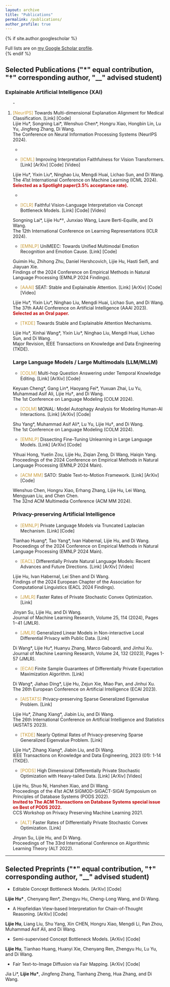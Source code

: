 ```yaml
---
layout: archive
title: "Publications"
permalink: /publications/
author_profile: true
---
```


{% if site.author.googlescholar %}
  <div class="wordwrap">Full lists are on <a href="{{site.author.googlescholar}}">my Google Scholar profile</a>.</div>
{% endif %}

## Selected Publications ("*" equal contribution, "†" corresponding author, "__" advised student)

### Explainable Artificial Intelligence (XAI)
<ol>
- <li><p><a style="color: #C89933">[NeurIPS]</a> Towards Multi-dimensional Explanation Alignment for Medical Classification. [Link] [Code] <br>
Lijie Hu*, Songning Lai*, Wenshuo Chen*, Hongru Xiao, Hongbin Lin, Lu Yu, Jingfeng Zhang, Di Wang. <br>
The Conference on Neural Information Processing Systems (NeurIPS 2024).</p>

- <li><p><a style="color: #C89933">[ICML]</a> Improving Interpretation Faithfulness for Vision Transformers. [Link] [ArXiv] [Code] [Video] <br>
Lijie Hu*, Yixin Liu*, Ninghao Liu, Mengdi Huai, Lichao Sun, and Di Wang. <br>
The 41st International Conference on Machine Learning (ICML 2024). <br>
<b style="color: #C00000">Selected as a Spotlight paper(3.5% acceptance rate).</b></p>

- <li><p><a style="color: #C89933">[ICLR]</a> Faithful Vision-Language Interpretation via Concept Bottleneck Models. [Link] [Code] [Video] <br>
Songning Lai*, Lijie Hu*†, Junxiao Wang, Laure Berti-Equille, and Di Wang. <br>
The 12th International Conference on Learning Representations (ICLR 2024).</p>

- <p><a style="color: #C89933">[EMNLP]</a> UniMEEC: Towards Unified Multimodal Emotion Recognition and Emotion Cause. [Link] [Code] <br>
Guimin Hu, Zhihong Zhu, Daniel Hershcovich, Lijie Hu, Hasti Seifi, and Jiayuan Xie.<br>
Findings of the 2024 Conference on Empirical Methods in Natural Language Processing (EMNLP 2024 Findings).</p>

- <p><a style="color: #C89933">[AAAI]</a> SEAT: Stable and Explainable Attention. [Link] [ArXiv] [Code] [Video]<br>
Lijie Hu*, Yixin Liu*, Ninghao Liu, Mengdi Huai, Lichao Sun, and Di Wang.<br>
The 37th AAAI Conference on Artificial Intelligence (AAAI 2023).<br>
<b style="color: #C00000">Selected as an Oral paper.</b></p>

- <p><a style="color: #C89933">[TKDE]</a> Towards Stable and Explainable Attention Mechanisms.<br>
Lijie Hu*, Xinhai Wang*, Yixin Liu*, Ninghao Liu, Mengdi Huai, Lichao Sun, and Di Wang.<br>
Major Revision, IEEE Transactions on Knowledge and Data Engineering (TKDE).</p>

### Large Language Models / Large Multimodals (LLM/MLLM)
- <p><a style="color: #C89933">[COLM]</a> Multi-hop Question Answering under Temporal Knowledge Editing. [Link] [ArXiv] [Code]<br>
Keyuan Cheng*, Gang Lin*, Haoyang Fei*, Yuxuan Zhai, Lu Yu, Muhammad Asif Ali, Lijie Hu†, and Di Wang.<br>
The 1st Conference on Language Modeling (COLM 2024).</p>

- <p><a style="color: #C89933">[COLM]</a> MONAL: Model Autophagy Analysis for Modeling Human-AI Interactions. [Link] [ArXiv] [Code]<br>
Shu Yang*, Muhammad Asif Ali*, Lu Yu, Lijie Hu†, and Di Wang.<br>
The 1st Conference on Language Modeling (COLM 2024).</p>

- <p><a style="color: #C89933">[EMNLP]</a> Dissecting Fine-Tuning Unlearning in Large Language Models. [Link] [ArXiv] [Code]<br>
Yihuai Hong, Yuelin Zou, Lijie Hu, Ziqian Zeng, Di Wang, Haiqin Yang.<br>
Proceedings of the 2024 Conference on Empirical Methods in Natural Language Processing (EMNLP 2024 Main).</p>

- <p><a style="color: #C89933">[ACM MM]</a> SATO: Stable Text-to-Motion Framework. [Link] [ArXiv] [Code]<br>
Wenshuo Chen, Hongru Xiao, Erhang Zhang, Lijie Hu, Lei Wang, Mengyuan Liu, and Chen Chen.<br>
The 32nd ACM Multimedia Conference (ACM MM 2024).</p>

### Privacy-preserving Artificial Intelligence 
- <p><a style="color: #C89933">[EMNLP]</a> Private Language Models via Truncated Laplacian Mechanism. [Link] [Code]<br>
Tianhao Huang*, Tao Yang*, Ivan Habernal, Lijie Hu, and Di Wang.<br>
Proceedings of the 2024 Conference on Empirical Methods in Natural Language Processing (EMNLP 2024 Main).</p>  

- <p><a style="color: #C89933">[EACL]</a> Differentially Private Natural Language Models: Recent Advances and Future Directions. [Link] [ArXiv] [Video]<br>
Lijie Hu, Ivan Habernal, Lei Shen and Di Wang.<br>
Findings of the 2024 European Chapter of the Association for Computational Linguistics (EACL 2024 Findings). </p>

- <p><a style="color: #C89933">[JMLR]</a> Faster Rates of Private Stochastic Convex Optimization. [Link]<br>
Jinyan Su, Lijie Hu, and Di Wang.<br>
Journal of Machine Learning Research, Volume 25, 114 (2024), Pages 1−41 (JMLR).</p>

- <p><a style="color: #C89933">[JMLR]</a> Generalized Linear Models in Non-interactive Local Differential Privacy with Public Data. [Link]<br>
Di Wang*, Lijie Hu*, Huanyu Zhang, Marco Gaboardi, and Jinhui Xu.<br>
Journal of Machine Learning Research, Volume 24, 132 (2023), Pages 1-57 (JMLR).</p>

- <p><a style="color: #C89933">[ECAI]</a> Finite Sample Guarantees of Differentially Private Expectation Maximization Algorithm. [Link]<br>
Di Wang*, Jiahao Ding*, Lijie Hu, Zejun Xie, Miao Pan, and Jinhui Xu.<br>
The 26th European Conference on Artificial Intelligence (ECAI 2023).</p>

- <p><a style="color: #C89933">[AISTATS]</a> Privacy-preserving Sparse Generalized Eigenvalue Problem. [Link]<br>
Lijie Hu*, Zihang Xiang*, Jiabin Liu, and Di Wang.<br>
The 26th International Conference on Artificial Intelligence and Statistics (AISTATS 2023).</p>

- <p><a style="color: #C89933">[TKDE]</a> Nearly Optimal Rates of Privacy-preserving Sparse Generalized Eigenvalue Problem. [Link]<br>
Lijie Hu*, Zihang Xiang*, Jiabin Liu, and Di Wang.<br>
IEEE Transactions on Knowledge and Data Engineering, 2023 (01): 1-14 (TKDE).</p>

- <p><a style="color: #C89933">[PODS]</a> High Dimensional Differentially Private Stochastic Optimization with Heavy-tailed Data. [Link] [ArXiv] [Video]<br>
Lijie Hu, Shuo Ni, Hanshen Xiao, and Di Wang.<br>
Proceedings of the 41st ACM SIGMOD-SIGACT-SIGAI Symposium on Principles of Database Systems (PODS 2022).<br>
<b style="color: #C00000">Invited to The ACM Transactions on Database Systems special issue on Best of PODS 2022.</b><br>
CCS Workshop on Privacy Preserving Machine Learning 2021.</p>

- <p><a style="color: #C89933">[ALT]</a> Faster Rates of Differentially Private Stochastic Convex Optimization. [Link]<br>
Jinyan Su, Lijie Hu, and Di Wang.<br>
Proceedings of The 33rd International Conference on Algorithmic Learning Theory (ALT 2022).</p>

</ol>

<hr />

## Selected Preprints ("*" equal contribution, "†" corresponding author, "__" advised student)
- <p> Editable Concept Bottleneck Models. [ArXiv] [Code]<br>
<b>Lijie Hu* </b>, Chenyang Ren*, Zhengyu Hu, Cheng-Long Wang, and Di Wang.</p>

- <p> A Hopfieldian View-based Interpretation for Chain-of-Thought Reasoning.  [ArXiv] [Code]<br>
<b>Lijie Hu</b>, Liang Liu, Shu Yang, Xin CHEN, Hongru Xiao, Mengdi Li, Pan Zhou, Muhammad Asif Ali, and Di Wang.</p>

- <p> Semi-supervised Concept Bottleneck Models. [ArXiv] [Code]<br>
<b>Lijie Hu</b>, Tianhao Huang, Huanyi Xie, Chenyang Ren, Zhengyu Hu, Lu Yu, and Di Wang.</p>

- <p> Fair Text-to-Image Diffusion via Fair Mapping. [ArXiv] [Code]<br>
Jia Li*, <b>Lijie Hu*</b>, Jingfeng Zhang, Tianhang Zheng, Hua Zhang, and Di Wang.</p>
